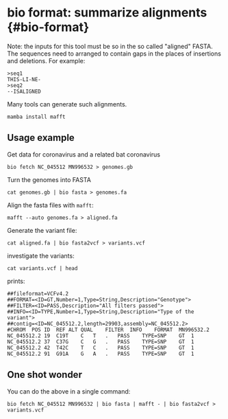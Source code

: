 # bio format: summarize alignments {#bio-format}

Note: the inputs for this tool must be so in the so called "aligned" FASTA. The sequences need to arranged to contain gaps in the places of insertions and deletions. For example:


    >seq1
    THIS-LI-NE-
    >seq2
    --ISALIGNED

Many tools can generate such alignments.

    mamba install mafft

## Usage example

Get data for coronavirus and a related bat coronavirus

    bio fetch NC_045512 MN996532 > genomes.gb

Turn the genomes into FASTA

    cat genomes.gb | bio fasta > genomes.fa


Align the fasta files with `mafft`:

    mafft --auto genomes.fa > aligned.fa


Generate the variant file:

    cat aligned.fa | bio fasta2vcf > variants.vcf

investigate the variants:

    cat variants.vcf | head

prints:

    ##fileformat=VCFv4.2
    ##FORMAT=<ID=GT,Number=1,Type=String,Description="Genotype">
    ##FILTER=<ID=PASS,Description="All filters passed">
    ##INFO=<ID=TYPE,Number=1,Type=String,Description="Type of the variant">
    ##contig=<ID=NC_045512.2,length=29903,assembly=NC_045512.2>
    #CHROM	POS	ID	REF	ALT	QUAL	FILTER	INFO	FORMAT	MN996532.2
    NC_045512.2	19	C19T	C	T	.	PASS	TYPE=SNP	GT	1
    NC_045512.2	37	C37G	C	G	.	PASS	TYPE=SNP	GT	1
    NC_045512.2	42	T42C	T	C	.	PASS	TYPE=SNP	GT	1
    NC_045512.2	91	G91A	G	A	.	PASS	TYPE=SNP	GT	1


## One shot wonder

You can do the above in a single command:

    bio fetch NC_045512 MN996532 | bio fasta | mafft - | bio fasta2vcf > variants.vcf



